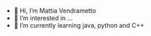 - 👋 Hi, I’m Mattia Vendrametto
- 👀 I’m interested in ...
- 🌱 I’m currently learning java, python and C++

<!---
MattVendra01/MattVendra01 is a ✨ special ✨ repository because its `README.md` (this file) appears on your GitHub profile.
You can click the Preview link to take a look at your changes.
--->
